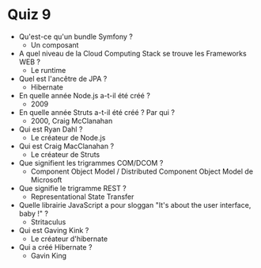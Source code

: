 # Quiz 9

- Qu'est-ce qu'un bundle Symfony ?
    - Un composant
- A quel niveau de la Cloud Computing Stack se trouve les Frameworks WEB ?
    - Le runtime
- Quel est l'ancêtre de JPA ?
    - Hibernate
- En quelle année Node.js a-t-il été créé ?
    - 2009
- En quelle année Struts a-t-il été créé ? Par qui ?
    - 2000, Craig McClanahan
- Qui est Ryan Dahl ?
    - Le créateur de Node.js
- Qui est Craig MacClanahan ?
    - Le créateur de Struts
- Que signifient les trigrammes COM/DCOM ?
    - Component Object Model / Distributed Component Object Model de Microsoft
- Que signifie le trigramme REST ?
    - Representational State Transfer
- Quelle librairie JavaScript a pour sloggan "It's about the user interface, baby !" ?
    - Stritaculus
- Qui est Gaving Kink ?
    - Le créateur d'hibernate
- Qui a créé Hibernate ?
    - Gavin King
